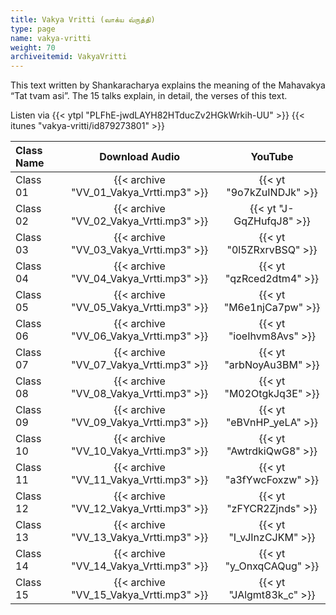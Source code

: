 ```yaml
---
title: Vakya Vritti (வாக்ய வ்ருத்தி)
type: page
name: vakya-vritti
weight: 70
archiveitemid: VakyaVritti
---
```


This text written by Shankaracharya explains the meaning of the Mahavakya “Tat tvam asi”. The 15 talks explain, in detail, the verses of this text.

Listen via {{< ytpl "PLFhE-jwdLAYH82HTducZv2HGkWrkih-UU" >}} {{< itunes "vakya-vritti/id879273801" >}}

Class Name | Download Audio | YouTube
:---|:---:|:---:
Class 01 | {{< archive "VV_01_Vakya_Vrtti.mp3" >}} | {{< yt "9o7kZuINDJk" >}}
Class 02 | {{< archive "VV_02_Vakya_Vrtti.mp3" >}} | {{< yt "J-GqZHufqJ8" >}}
Class 03 | {{< archive "VV_03_Vakya_Vrtti.mp3" >}} | {{< yt "0l5ZRxrvBSQ" >}}
Class 04 | {{< archive "VV_04_Vakya_Vrtti.mp3" >}} | {{< yt "qzRced2dtm4" >}}
Class 05 | {{< archive "VV_05_Vakya_Vrtti.mp3" >}} | {{< yt "M6e1njCa7pw" >}}
Class 06 | {{< archive "VV_06_Vakya_Vrtti.mp3" >}} | {{< yt "ioeIhvm8Avs" >}}
Class 07 | {{< archive "VV_07_Vakya_Vrtti.mp3" >}} | {{< yt "arbNoyAu3BM" >}}
Class 08 | {{< archive "VV_08_Vakya_Vrtti.mp3" >}} | {{< yt "M02OtgkJq3E" >}}
Class 09 | {{< archive "VV_09_Vakya_Vrtti.mp3" >}} | {{< yt "eBVnHP_yeLA" >}}
Class 10 | {{< archive "VV_10_Vakya_Vrtti.mp3" >}} | {{< yt "AwtrdkiQwG8" >}}
Class 11 | {{< archive "VV_11_Vakya_Vrtti.mp3" >}} | {{< yt "a3fYwcFoxzw" >}}
Class 12 | {{< archive "VV_12_Vakya_Vrtti.mp3" >}} | {{< yt "zFYCR2Zjnds" >}}
Class 13 | {{< archive "VV_13_Vakya_Vrtti.mp3" >}} | {{< yt "I_vJInzCJKM" >}}
Class 14 | {{< archive "VV_14_Vakya_Vrtti.mp3" >}} | {{< yt "y_OnxqCAQug" >}}
Class 15 | {{< archive "VV_15_Vakya_Vrtti.mp3" >}} | {{< yt "JAlgmt83k_c" >}}
